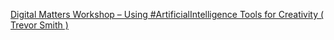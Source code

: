 [Digital Matters   Workshop – Using #ArtificialIntelligence Tools for Creativity ( Trevor Smith )](https://qi.tc/qi/114267)